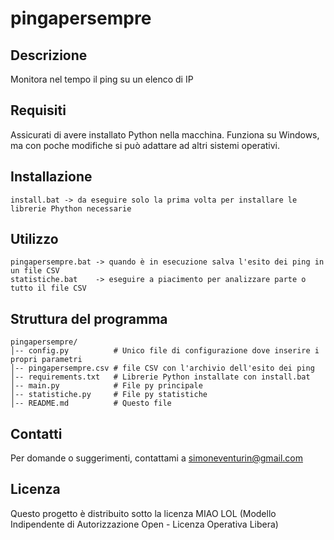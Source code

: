 # pingapersempre

## Descrizione
Monitora nel tempo il ping su un elenco di IP

## Requisiti
Assicurati di avere installato Python nella macchina. Funziona su Windows, ma con poche modifiche si può adattare ad altri sistemi operativi.

## Installazione
```
install.bat -> da eseguire solo la prima volta per installare le librerie Phython necessarie
```

## Utilizzo
```
pingapersempre.bat -> quando è in esecuzione salva l'esito dei ping in un file CSV
statistiche.bat    -> eseguire a piacimento per analizzare parte o tutto il file CSV
```

## Struttura del programma

```
pingapersempre/
│-- config.py          # Unico file di configurazione dove inserire i propri parametri
│-- pingapersempre.csv # file CSV con l'archivio dell'esito dei ping
│-- requirements.txt   # Librerie Python installate con install.bat
│-- main.py            # File py principale
│-- statistiche.py     # File py statistiche
│-- README.md          # Questo file
```

## Contatti
Per domande o suggerimenti, contattami a simoneventurin@gmail.com

## Licenza
Questo progetto è distribuito sotto la licenza MIAO LOL
(Modello Indipendente di Autorizzazione Open - Licenza Operativa Libera)

